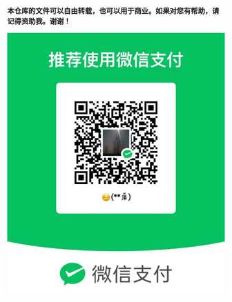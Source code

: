 ### 本仓库的文件可以自由转载，也可以用于商业。如果对您有帮助，请记得资助我。谢谢！
![image](https://github.com/durongze/shellscript/blob/master/wechat.png)
